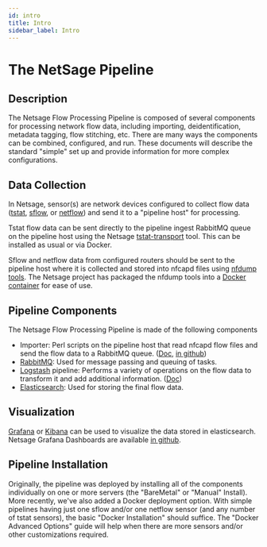 ```yaml
---
id: intro
title: Intro
sidebar_label: Intro
---
```

# The NetSage Pipeline

## Description 

The Netsage Flow Processing Pipeline is composed of several components for processing network flow data, including importing, deidentification, metadata tagging, flow stitching, etc.
There are many ways the components can be combined, configured, and run. These documents will describe the standard "simple" set up and provide information for more complex configurations.

## Data Collection

In Netsage, sensor(s) are network devices configured to collect flow data ([tstat](http://tstat.polito.it/), [sflow](https://www.rfc-editor.org/info/rfc3176), or [netflow](https://www.cisco.com/c/en/us/products/collateral/ios-nx-os-software/ios-netflow/prod_white_paper0900aecd80406232.html)) and send it to a "pipeline host" for processing. 

Tstat flow data can be sent directly to the pipeline ingest RabbitMQ queue on the pipeline host using the Netsage [tstat-transport](https://github.com/netsage-project/tstat-transport) tool. This can be installed as usual or via Docker. 

Sflow and netflow data from configured routers should be sent to the pipeline host where it is collected and stored into nfcapd files using [nfdump tools](https://github.com/phaag/nfdump). The Netsage project has packaged the nfdump tools into a [Docker container](https://github.com/netsage-project/docker-nfdump-collector) for ease of use.

## Pipeline Components

The Netsage Flow Processing Pipeline is made of the following components

 - Importer:  Perl scripts on the pipeline host that read nfcapd flow files and send the flow data to a RabbitMQ queue.   ([Doc](importer.md), [in github](https://github.com/netsage-project/netsage-pipeline/blob/master/lib/GRNOC/NetSage/Deidentifier/NetflowImporter.pm))
 - [RabbitMQ](https://www.rabbitmq.com/): Used for message passing and queuing of tasks.
 - [Logstash](https://www.elastic.co/logstash) pipeline: Performs a variety of operations on the flow data to transform it and add additional information.  ([Doc](logstash.md))
 - [Elasticsearch](https://www.elastic.co/what-is/elasticsearch): Used for storing the final flow data. 

## Visualization

[Grafana](https://grafana.com/oss/grafana/) or [Kibana](https://www.elastic.co/kibana) can be used to visualize the data stored in elasticsearch.  Netsage Grafana Dashboards are available [in github](https://github.com/netsage-project/netsage-grafana-configs).

## Pipeline Installation

Originally, the pipeline was deployed by installing all of the components individually on one or more servers (the "BareMetal" or "Manual" Install). More recently, we've also added a Docker deployment option. With simple pipelines having just one sflow and/or one netflow sensor (and any number of tstat sensors), the basic "Docker Installation" should suffice. The "Docker Advanced Options" guide will help when there are more sensors and/or other customizations required.

